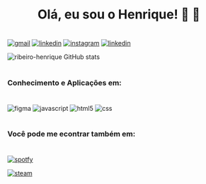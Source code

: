 <h1 align="center"> Olá, eu sou o Henrique! 🐺 👋 </h1>

#

[![gmail](https://img.shields.io/badge/Gmail-D14836?style=for-the-badge&logo=gmail&logoColor=white)](<mailto: hesr.ribeiro@gmail.com>)
[![linkedin](https://img.shields.io/badge/LinkedIn-0077B5?style=for-the-badge&logo=linkedin&logoColor=white)](https://www.linkedin.com/in/hesr/)
[![instagram](https://img.shields.io/badge/Instagram-E4405F?style=for-the-badge&logo=instagram&logoColor=white)](https://www.instagram.com/ribeiro_hesr/)
[![linkedin](https://img.shields.io/badge/WhatsApp-25D366?style=for-the-badge&logo=whatsapp&logoColor=white)](https://wa.me/31991111501)

![ribeiro-henrique GitHub stats](https://github-readme-stats.vercel.app/api?username=ribeiro-henrique&show_icons=true&theme=tokyonight)

#
### Conhecimento e Aplicações em:
#


![figma](https://img.shields.io/badge/Figma-F24E1E?style=for-the-badge&logo=figma&logoColor=white)
![javascript](https://img.shields.io/badge/JavaScript-F7DF1E?style=for-the-badge&logo=javascript&logoColor=black)
![html5](https://img.shields.io/badge/HTML5-E34F26?style=for-the-badge&logo=html5&logoColor=white)
![css](https://img.shields.io/badge/CSS3-1572B6?style=for-the-badge&logo=css3&logoColor=white)


#
### Você pode me econtrar também em:
#
[![spotfy](https://img.shields.io/badge/Spotify-1ED760?&style=for-the-badge&logo=spotify&logoColor=white)](https://open.spotify.com/user/12184006864)

[![steam](https://img.shields.io/badge/Steam-000000?style=for-the-badge&logo=steam&logoColor=white)](https://steamcommunity.com/id/distraivis/)

